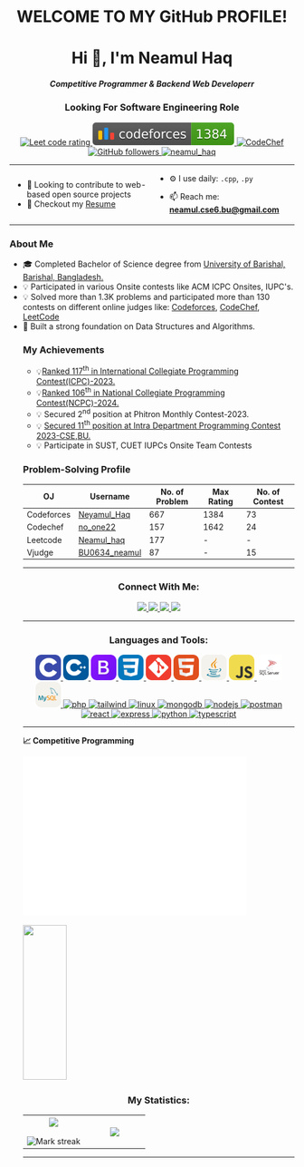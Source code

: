 <!--![logo](https://github.com/neamul-haq/neamul-haq/blob/main/1699207193543.jpeg)-->
<!--<p align="center" ><img  src = "https://github.com/7oSkaaa/7oSkaaa/blob/main/Images/about_me.gif?raw=true" width = 100px></p>-->
<h1 align="center">WELCOME TO MY GitHub PROFILE!</h1>
<h1 align="center">Hi 👋, I'm Neamul Haq</h1>
<h5 align="center">Competitive Programmer & Backend Web Developerr</h5>
<h3 align="center">Looking For Software Engineering Role</h3>
<p align="center"> 
  <a href="https://leetcode.com/Neamul_haq/">
    <img src="https://cp-logo.vercel.app/leetcode/Neamul_haq/" alt="Leet code rating" />
  </a>
<a href="https://codeforces.com/profile/Neyamul_Haq">
    <img src="https://github.com/neamul-haq/cf-statistics/blob/main/output/max_rating.svg" alt="CF rating" />
  </a>
  <a href="https://www.codechef.com/users/no_one22">
    <img height='20px' width='80px'  style="object-fit: cover" src="https://asset.brandfetch.io/idM2-b7Taf/id6L822oFL.jpeg" alt="CodeChef" />
  </a>
  <a href="https://github.com/neamul-haq?tab=followers">
    <img alt="GitHub followers" src="https://img.shields.io/github/followers/neamul-haq?color=green&logo=github">
  </a>
  <a href="https://github.com/neamul-haq?tab=repositories">
   <img src="https://komarev.com/ghpvc/?username=neamul-haq&label=Profile%20views&color=0e75b6&style=flat" alt="neamul_haq" /> 
  </a>
</p>

<table align="center">
<tr border="none">
<td width="50%" align="left">

- :calendar: Looking to contribute to web-based open source projects
- 📝 Checkout my <a href="https://drive.google.com/file/d/1FlDKvzotDJe2Lj1OO5YjjidRSrRv7Ndr/view?usp=sharing" target="_blank">Resume</a>
  
</td>
 <td width="50%" align="left">

- ⚙️ I use daily: `.cpp`, `.py`
- 📫 Reach me: **neamul.cse6.bu@gmail.com**
  
  </td>
</tr>
</table>

<h3> About Me </h3>
<ul>
  <li> 🎓 Completed Bachelor of Science degree from <a href = "https://bu.ac.bd/"> University of Barishal, Barishal, Bangladesh. </a> </li>
  <li> 💡 Participated in various Onsite contests like ACM ICPC Onsites, IUPC's. </li>
  <li> 💡 Solved more than 1.3K problems and participated more than 130 contests on different online judges like: <a href="https://codeforces.com/profile/Neyamul_Haq">Codeforces</a>, <a href="https://www.codechef.com/users/no_one22">CodeChef</a>,  
    <a href="https://leetcode.com/Neamul_haq/">LeetCode</a> </li>
  <li> 📖 Built a strong foundation on Data Structures and Algorithms. </li>
  <!---
  <li> ≡ Gained solid knowledge of Front-End Development involving ReactJS, Redux, RESTful API, HTML, CSS. </li>
</ul>
-->

### My Achievements
<ul>
  <li> 💡<a href = "https://ugv.edu.bd](https://bapsoj.org/contests/icpc-dhaka-regional-site-2023/standings">Ranked 117<sup>th</sup> in International Collegiate Programming Contest(ICPC)-2023.</a> </li>
  <li> 💡<a href = "https://bapsoj.org/contests/ncpc-onsite-2023-hosted-by-ju/standings">Ranked  106<sup>th</sup> in National Collegiate Programming Contest(NCPC)-2024.</a> </li>
  <li> 💡 Secured 2<sup>nd</sup> position at Phitron Monthly Contest-2023. </li>
  <li> 💡 <a href = "https://www.hackerrank.com/contests/intra-department-programming-contest-2023-csebu/leaderboard">Secured 11<sup>th</sup> position at Intra Department Programming Contest 2023-CSE,BU.</a> </li>
  <li> 💡 Participate in SUST, CUET IUPCs Onsite Team Contests</li>
</ul>

### Problem-Solving Profile
| OJ | Username | No. of Problem | Max Rating | No. of Contest |
| -- | -------- | ----------- | -------| -------|          
| Codeforces | [Neyamul_Haq](https://codeforces.com/profile/Neyamul_Haq)| 667 | 1384 | 73 |
| Codechef | [no_one22](https://www.codechef.com/users/no_one22) | 157 | 1642 | 24 |
| Leetcode | [Neamul_haq](https://leetcode.com/Neamul_haq/) | 177 | - | - |
| Vjudge | [BU0634_neamul](https://vjudge.net/user/neamul_haq) | 87 | - | 15 |

---
<h3 align="center">Connect With Me:</h3>

<p align="center">
<a href="https://www.linkedin.com/in/neamulhaq/">
  <img src="https://img.shields.io/badge/linkedin-%230077B5.svg?&style=for-the-badge&logo=linkedin&logoColor=white" height=25>
</a> 
<a href="https://www.facebook.com/neamul.haq.5/">
  <img src="https://img.shields.io/badge/Facebook-1877F2?style=for-the-badge&logo=facebook&logoColor=white" height=25>
</a>
<a href="mailto:neamul.cse6.bu.@gmail.com">
  <img src="https://img.shields.io/badge/Gmail-D14836?style=for-the-badge&logo=gmail&logoColor=white" height=25>
</a>
  <a href="https://discordapp.com/users/1112011885018107905">
  <img src="https://img.shields.io/badge/Discord-12100E?style=for-the-badge&logo=discord&logoColor=white" height=25>
</a>
</p>

---

<h3 align="center">Languages and Tools:</h3>
<p align="center"> 
  <a href="https://www.cprogramming.com/" target="_blank" rel="noreferrer"> <img src="https://github.com/tandpfun/skill-icons/blob/main/icons/C.svg" alt="c" width="45" height="45"/> </a>
  <a href="https://www.w3schools.com/cpp/" target="_blank" rel="noreferrer"> <img src="https://github.com/tandpfun/skill-icons/blob/main/icons/CPP.svg" alt="cplusplus" width="45" height="45"/> </a>
  <a href="https://getbootstrap.com" target="_blank" rel="noreferrer"> <img src="https://github.com/tandpfun/skill-icons/blob/main/icons/Bootstrap.svg" alt="bootstrap" width="45" height="45"/> </a> 
  <a href="https://www.w3schools.com/css/" target="_blank" rel="noreferrer"> <img src="https://github.com/tandpfun/skill-icons/blob/main/icons/CSS.svg" alt="css3" width="45" height="45"/> </a> 
  <a href="https://git-scm.com/" target="_blank" rel="noreferrer"> <img src="https://github.com/tandpfun/skill-icons/blob/main/icons/Git.svg" alt="git" width="45" height="45"/> </a> 
  <a href="https://www.w3.org/html/" target="_blank" rel="noreferrer"> <img src="https://github.com/tandpfun/skill-icons/blob/main/icons/HTML.svg" alt="html5" width="45" height="45"/> </a> 
  <a href="https://www.java.com" target="_blank" rel="noreferrer"> <img src="https://github.com/tandpfun/skill-icons/blob/main/icons/Java-Light.svg" alt="java" width="45" height="45"/> </a> 
  <a href="https://developer.mozilla.org/en-US/docs/Web/JavaScript" target="_blank" rel="noreferrer"> <img src="https://github.com/tandpfun/skill-icons/blob/main/icons/JavaScript.svg" alt="javascript" width="45" height="45"/> </a>
  <a href="https://www.microsoft.com/en-us/sql-server" target="_blank" rel="noreferrer"> <img src="https://github.com/Scar1109/skill-icons/blob/Scar1109/icons/microsoftSQL.svg" alt="mssql" width="45" height="45"/> </a>
  <a href="https://www.mysql.com/" target="_blank" rel="noreferrer"> <img src="https://github.com/tandpfun/skill-icons/blob/main/icons/MySQL-Light.svg" alt="mysql" width="45" height="45"/> </a> 
   <a href="https://www.php.net" target="_blank" rel="noreferrer"> <img src="https://github.com/Scar1109/skill-icons/blob/Scar1109/icons/PHP-Light.svg" alt="php" width="45" height="45"/> </a> 
  <a href="https://tailwindcss.com/" target="_blank" rel="noreferrer"> <img src="https://github.com/Scar1109/skill-icons/blob/Scar1109/icons/TailwindCSS-Light.svg" alt="tailwind" width="45" height="45"/> </a>
  <a href="https://www.linux.org/" target="_blank" rel="noreferrer"> <img src="https://github.com/Scar1109/skill-icons/blob/main/icons/Linux-Light.svg" alt="linux" width="45" height="45"/> </a> 
  <a href="https://www.mongodb.com/" target="_blank" rel="noreferrer"> <img src="https://github.com/Scar1109/skill-icons/blob/main/icons/MongoDB.svg" alt="mongodb" width="45" height="45"/> </a> 
  <a href="https://nodejs.org" target="_blank" rel="noreferrer"> <img src="https://github.com/Scar1109/skill-icons/blob/main/icons/NodeJS-Light.svg" alt="nodejs" width="45" height="45"/> </a> 
  <a href="https://postman.com" target="_blank" rel="noreferrer"> <img src="https://github.com/Scar1109/skill-icons/blob/main/icons/Postman.svg" alt="postman" width="45" height="45"/> </a>
  <a href="https://reactjs.org/" target="_blank" rel="noreferrer"> <img src="https://github.com/Scar1109/skill-icons/blob/main/icons/React-Light.svg" alt="react" width="45" height="45"/> </a> 
  <a href="https://expressjs.com" target="_blank" rel="noreferrer"> <img src="https://github.com/Scar1109/skill-icons/blob/main/icons/ExpressJS-Light.svg" alt="express" width="45" height="45"/> </a>
  <a href="https://www.python.org" target="_blank" rel="noreferrer"> <img src="https://github.com/Scar1109/skill-icons/blob/main/icons/Python-Light.svg" alt="python" width="45" height="45"/> </a> 
  <a href="https://www.typescriptlang.org/" target="_blank" rel="noreferrer"> <img src="https://github.com/Scar1109/skill-icons/blob/main/icons/TypeScript.svg" alt="typescript" width="45" height="45"/> </a> </p>
  
---

<b>&#128200; Competitive Programming</b>
<p float="left">
<img height="280em" src="https://github.com/neamul-haq/cf-statistics/blob/main/output/light_card.svg#gh-dark-mode-only." />
</p>
<p float="right">
  <img height="273em" width="40%" src="https://leetcard.jacoblin.cool/Neamul_haq?theme=light&font=Karma&ext=contest" />
</p>
<h3 align="center">My Statistics:</h3>
<p align="center">
<table align="center">
<tr border="none">
<td width="50%" align="center">
  
  <img  align="center"  src="https://github-readme-stats.vercel.app/api?username=neamul-haq&theme=dark&show_icons=true&count_private=true" />
  <br></br>
  <img  title="🔥 Get streak stats for your profile at git.io/streak-stats" alt="Mark streak" src="https://github-readme-streak-stats.herokuapp.com/?user=neamul-haq&theme=dark&hide_border=false" /> 
</td>
<td width="50%" align="center">

  <img  align="center"  src="https://github-readme-stats.anuraghazra1.vercel.app/api/top-langs/?username=neamul-haq&theme=dark&hide_border=false&no-bg=true&no-frame=true&langs_count=7"/>
  
  </td>
</tr>
</table>

---

